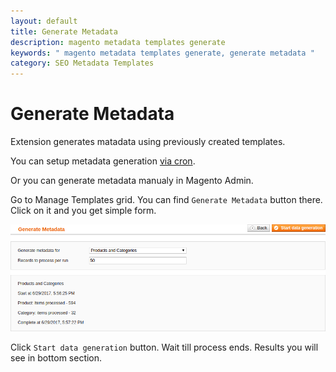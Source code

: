 ```yaml
---
layout: default
title: Generate Metadata
description: magento metadata templates generate
keywords: " magento metadata templates generate, generate metadata "
category: SEO Metadata Templates
---
```


# Generate Metadata

Extension generates matadata using previously created templates.

You can setup metadata generation [via cron](../configuration/#cron-settings).

Or you can generate metadata manualy in Magento Admin.

Go to Manage Templates grid. You can find `Generate Metadata` button there.
Click on it and you get simple form.

![Generate Metadata](/images/m1/extensions/seo-templates/backend/generate-metadata.png)

Click `Start data generation` button. Wait till process ends. Results you will
see in bottom section.
